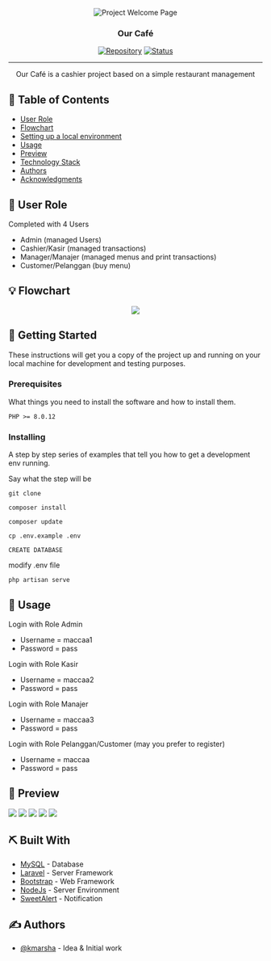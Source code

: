 <p align="center">
 <img src="https://github.com/kmarsha/kasir-restoran/blob/master/public/img/welcome-page.png" alt="Project Welcome Page">
</p>
<h3 align="center">Our Café</h3>

<div align="center">

[![Repository](https://img.shields.io/badge/kmarsha-kasir--restoran-brown.svg)](https://github.com/kmarsha)
[![Status](https://img.shields.io/badge/status-closed-white.svg)]()

</div>

---

<p align="center"> Our Café is a cashier project based on a simple restaurant management
    <br> 
</p>

## 📝 Table of Contents

- [User Role](#user_role)
- [Flowchart](#flowchart)
- [Setting up a local environment](#getting_started)
- [Usage](#usage)
- [Preview](#preview)
- [Technology Stack](#tech_stack)
- [Authors](#authors)
- [Acknowledgments](#acknowledgments)

## 🧐 User Role <a name = "user_role"></a>

Completed with 4 Users
- Admin (managed Users)
- Cashier/Kasir (managed transactions)
- Manager/Manajer (managed menus and print transactions)
- Customer/Pelanggan (buy menu)

## 💡 Flowchart <a name = "flowchart"></a>

<p align="center"><img src="https://github.com/kmarsha/kasir-restoran/blob/master/public/img/flowchart.png"></p>

## 🏁 Getting Started <a name = "getting_started"></a>

These instructions will get you a copy of the project up and running on your local machine for development
and testing purposes. 

### Prerequisites

What things you need to install the software and how to install them.

```
PHP >= 8.0.12
```

### Installing

A step by step series of examples that tell you how to get a development env running.

Say what the step will be

```
git clone

composer install

composer update

cp .env.example .env

CREATE DATABASE
```
modify .env file
```
php artisan serve
```

## 🎈 Usage <a name="usage"></a>

Login with Role Admin
- Username = maccaa1
- Password = pass

Login with Role Kasir
- Username = maccaa2
- Password = pass

Login with Role Manajer
- Username = maccaa3
- Password = pass

Login with Role Pelanggan/Customer (may you prefer to register)
- Username = maccaa
- Password = pass

## 🌸 Preview <a name="preview"></a>
<img src="https://github.com/kmarsha/kasir-restoran/blob/master/public/img/page1.png">
<img src="https://github.com/kmarsha/kasir-restoran/blob/master/public/img/page2.png">
<img src="https://github.com/kmarsha/kasir-restoran/blob/master/public/img/page3.png">
<img src="https://github.com/kmarsha/kasir-restoran/blob/master/public/img/page4.png">
<img src="https://github.com/kmarsha/kasir-restoran/blob/master/public/img/page5.png">

## ⛏️ Built With <a name = "tech_stack"></a>

- [MySQL](https://www.mysql.com/) - Database
- [Laravel](https://laravel.com/) - Server Framework
- [Bootstrap](https://getbootstrap.com/) - Web Framework
- [NodeJs](https://nodejs.org/en/) - Server Environment
- [SweetAlert](https://sweetalert2.github.io/) - Notification

## ✍️ Authors <a name = "authors"></a>

- [@kmarsha](https://github.com/kmarsha) - Idea & Initial work
